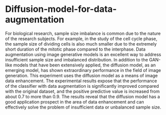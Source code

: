 # Diffusion-model-for-data-augmentation
For biological research, sample size imbalance is common due to the nature of the research subjects. For example, in the study of the cell cycle phase, the sample size of dividing cells is also much smaller due to the extremely short duration of the mitotic phase compared to the interphase. Data augmentation using image generative models is an excellent way to address insufficient sample size and imbalanced distribution. In addition to the GAN-like models that have been extensively applied, the diffusion model, as an emerging model, has shown extraordinary performance in the field of image generation. This experiment uses the diffusion model as a means of image data enhancement. The experimental results expose that the performance of the classifier with data augmentation is significantly improved compared with the original dataset, and the positive predictive value is increased from about 0.7 to more than 0.9. The results reveal that the diffusion model has a good application prospect in the area of data enhancement and can effectively solve the problem of insufficient data or unbalanced sample size.


